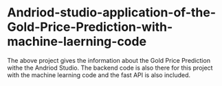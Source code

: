 # Andriod-studio-application-of-the-Gold-Price-Prediction-with-machine-laerning-code
The above project gives the information about the Gold Price Prediction withe the Andriod Studio. The backend code is also there for this project with the machine learning code and the fast API is also included.
